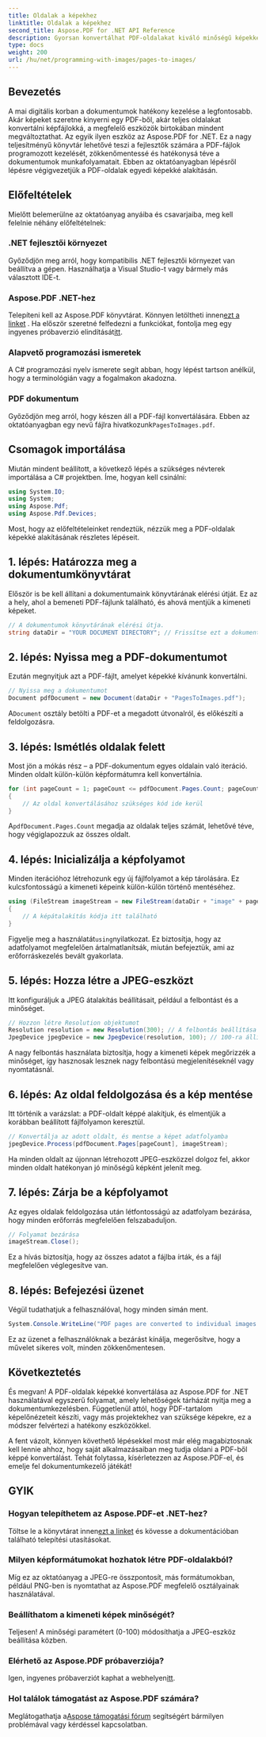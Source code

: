 ```yaml
---
title: Oldalak a képekhez
linktitle: Oldalak a képekhez
second_title: Aspose.PDF for .NET API Reference
description: Gyorsan konvertálhat PDF-oldalakat kiváló minőségű képekké az Aspose.PDF for .NET segítségével ezzel az átfogó, lépésről lépésre szóló útmutatóval.
type: docs
weight: 200
url: /hu/net/programming-with-images/pages-to-images/
---
```

## Bevezetés

A mai digitális korban a dokumentumok hatékony kezelése a legfontosabb. Akár képeket szeretne kinyerni egy PDF-ből, akár teljes oldalakat konvertálni képfájlokká, a megfelelő eszközök birtokában mindent megváltoztathat. Az egyik ilyen eszköz az Aspose.PDF for .NET. Ez a nagy teljesítményű könyvtár lehetővé teszi a fejlesztők számára a PDF-fájlok programozott kezelését, zökkenőmentessé és hatékonysá téve a dokumentumok munkafolyamatait. Ebben az oktatóanyagban lépésről lépésre végigvezetjük a PDF-oldalak egyedi képekké alakításán.

## Előfeltételek

Mielőtt belemerülne az oktatóanyag anyáiba és csavarjaiba, meg kell felelnie néhány előfeltételnek:

### .NET fejlesztői környezet

Győződjön meg arról, hogy kompatibilis .NET fejlesztői környezet van beállítva a gépen. Használhatja a Visual Studio-t vagy bármely más választott IDE-t.

### Aspose.PDF .NET-hez

 Telepíteni kell az Aspose.PDF könyvtárat. Könnyen letöltheti innen[ezt a linket](https://releases.aspose.com/pdf/net/) . Ha először szeretné felfedezni a funkciókat, fontolja meg egy ingyenes próbaverzió elindítását[itt](https://releases.aspose.com/).

### Alapvető programozási ismeretek

A C# programozási nyelv ismerete segít abban, hogy lépést tartson anélkül, hogy a terminológián vagy a fogalmakon akadozna.

### PDF dokumentum

 Győződjön meg arról, hogy készen áll a PDF-fájl konvertálására. Ebben az oktatóanyagban egy nevű fájlra hivatkozunk`PagesToImages.pdf`.

## Csomagok importálása

Miután mindent beállított, a következő lépés a szükséges névterek importálása a C# projektben. Íme, hogyan kell csinálni:

```csharp
using System.IO;
using System;
using Aspose.Pdf;
using Aspose.Pdf.Devices;
```

Most, hogy az előfeltételeinket rendeztük, nézzük meg a PDF-oldalak képekké alakításának részletes lépéseit.

## 1. lépés: Határozza meg a dokumentumkönyvtárat

Először is be kell állítani a dokumentumaink könyvtárának elérési útját. Ez az a hely, ahol a bemeneti PDF-fájlunk található, és ahová mentjük a kimeneti képeket.

```csharp
// A dokumentumok könyvtárának elérési útja.
string dataDir = "YOUR DOCUMENT DIRECTORY"; // Frissítse ezt a dokumentum elérési útjára
```

## 2. lépés: Nyissa meg a PDF-dokumentumot

Ezután megnyitjuk azt a PDF-fájlt, amelyet képekké kívánunk konvertálni.

```csharp
// Nyissa meg a dokumentumot
Document pdfDocument = new Document(dataDir + "PagesToImages.pdf");
```

 A`Document` osztály betölti a PDF-et a megadott útvonalról, és előkészíti a feldolgozásra.

## 3. lépés: Ismétlés oldalak felett

Most jön a mókás rész – a PDF-dokumentum egyes oldalain való iteráció. Minden oldalt külön-külön képformátumra kell konvertálnia.

```csharp
for (int pageCount = 1; pageCount <= pdfDocument.Pages.Count; pageCount++)
{
    // Az oldal konvertálásához szükséges kód ide kerül
}
```

 A`pdfDocument.Pages.Count` megadja az oldalak teljes számát, lehetővé téve, hogy végiglapozzuk az összes oldalt.

## 4. lépés: Inicializálja a képfolyamot

Minden iterációhoz létrehozunk egy új fájlfolyamot a kép tárolására. Ez kulcsfontosságú a kimeneti képeink külön-külön történő mentéséhez.

```csharp
using (FileStream imageStream = new FileStream(dataDir + "image" + pageCount + "_out" + ".jpg", FileMode.Create))
{
    // A képátalakítás kódja itt található
}
```

 Figyelje meg a használatát`using`nyilatkozat. Ez biztosítja, hogy az adatfolyamot megfelelően ártalmatlanítsák, miután befejeztük, ami az erőforráskezelés bevált gyakorlata.

## 5. lépés: Hozza létre a JPEG-eszközt

Itt konfiguráljuk a JPEG átalakítás beállításait, például a felbontást és a minőséget.

```csharp
// Hozzon létre Resolution objektumot
Resolution resolution = new Resolution(300); // A felbontás beállítása 300 DPI-re
JpegDevice jpegDevice = new JpegDevice(resolution, 100); // 100-ra állítva a minőség
```

A nagy felbontás használata biztosítja, hogy a kimeneti képek megőrizzék a minőséget, így hasznosak lesznek nagy felbontású megjelenítéseknél vagy nyomtatásnál.

## 6. lépés: Az oldal feldolgozása és a kép mentése

Itt történik a varázslat: a PDF-oldalt képpé alakítjuk, és elmentjük a korábban beállított fájlfolyamon keresztül.

```csharp
// Konvertálja az adott oldalt, és mentse a képet adatfolyamba
jpegDevice.Process(pdfDocument.Pages[pageCount], imageStream);
```

Ha minden oldalt az újonnan létrehozott JPEG-eszközzel dolgoz fel, akkor minden oldalt hatékonyan jó minőségű képként jelenít meg.

## 7. lépés: Zárja be a képfolyamot

Az egyes oldalak feldolgozása után létfontosságú az adatfolyam bezárása, hogy minden erőforrás megfelelően felszabaduljon.

```csharp
// Folyamat bezárása
imageStream.Close();
```

Ez a hívás biztosítja, hogy az összes adatot a fájlba írták, és a fájl megfelelően véglegesítve van.

## 8. lépés: Befejezési üzenet

Végül tudathatjuk a felhasználóval, hogy minden simán ment.

```csharp
System.Console.WriteLine("PDF pages are converted to individual images successfully!");
```

Ez az üzenet a felhasználóknak a bezárást kínálja, megerősítve, hogy a művelet sikeres volt, minden zökkenőmentesen.

## Következtetés

És megvan! A PDF-oldalak képekké konvertálása az Aspose.PDF for .NET használatával egyszerű folyamat, amely lehetőségek tárházát nyitja meg a dokumentumkezelésben. Függetlenül attól, hogy PDF-tartalom képelőnézeteit készíti, vagy más projektekhez van szüksége képekre, ez a módszer felvértezi a hatékony eszközökkel.

A fent vázolt, könnyen követhető lépésekkel most már elég magabiztosnak kell lennie ahhoz, hogy saját alkalmazásaiban meg tudja oldani a PDF-ből képpé konvertálást. Tehát folytassa, kísérletezzen az Aspose.PDF-el, és emelje fel dokumentumkezelő játékát!

## GYIK

### Hogyan telepíthetem az Aspose.PDF-et .NET-hez?
 Töltse le a könyvtárat innen[ezt a linket](https://releases.aspose.com/pdf/net/) és kövesse a dokumentációban található telepítési utasításokat.

### Milyen képformátumokat hozhatok létre PDF-oldalakból?
Míg ez az oktatóanyag a JPEG-re összpontosít, más formátumokban, például PNG-ben is nyomtathat az Aspose.PDF megfelelő osztályainak használatával.

### Beállíthatom a kimeneti képek minőségét?
Teljesen! A minőségi paramétert (0-100) módosíthatja a JPEG-eszköz beállítása közben.

### Elérhető az Aspose.PDF próbaverziója?
 Igen, ingyenes próbaverziót kaphat a webhelyen[itt](https://releases.aspose.com/).

### Hol találok támogatást az Aspose.PDF számára?
 Meglátogathatja a[Aspose támogatási fórum](https://forum.aspose.com/c/pdf/10) segítségért bármilyen problémával vagy kérdéssel kapcsolatban.